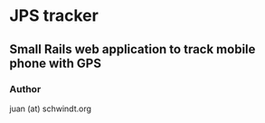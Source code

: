 # JPS tracker
## Small Rails web application to track mobile phone with GPS

### Author
juan (at) schwindt.org
